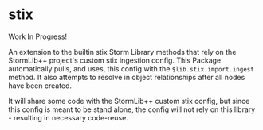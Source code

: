 # stix

Work In Progress!

An extension to the builtin stix Storm Library methods that rely on the StormLib++ project's custom stix ingestion config. This Package automatically pulls, and uses, this config with the `$lib.stix.import.ingest` method. It also attempts to resolve in object relationships after all nodes have been created.

It will share some code with the StormLib++ custom stix config, but since this config is meant to be stand alone, the config will not rely on this library - resulting in necessary code-reuse.